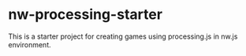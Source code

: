 # nw-processing-starter
This is a starter project for creating games using processing.js in nw.js environment.
